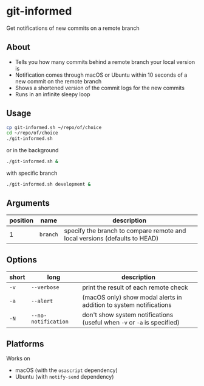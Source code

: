# git-informed

Get notifications of new commits on a remote branch

## About
- Tells you how many commits behind a remote branch your local version is
- Notification comes through macOS or Ubuntu within 10 seconds of a new commit on the remote branch
- Shows a shortened version of the commit logs for the new commits
- Runs in an infinite sleepy loop

## Usage
```sh
cp git-informed.sh ~/repo/of/choice
cd ~/repo/of/choice
./git-informed.sh
```
or in the background
```sh
./git-informed.sh &
```
with specific branch
```sh
./git-informed.sh development &
```
## Arguments
|position|name|description|
|-----|----|----------|
|1|`branch`|specify the branch to compare remote and local versions (defaults to HEAD)|

## Options
|short|long|description|
|-----|----|----------|
|`-v`|`--verbose`|print the result of each remote check|
|`-a`|`--alert`|(macOS only) show modal alerts in addition to system notifications|
|`-N`|`--no-notification`|don't show system notifications (useful when `-v` or `-a` is specified)|

## Platforms
Works on
  - macOS (with the `osascript` dependency)
  - Ubuntu (with `notify-send` dependency)
